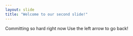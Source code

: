 ```yaml
---
layout: slide
title: "Welcome to our second slide!"
---
```

Committing so hard right now
Use the left arrow to go back!
